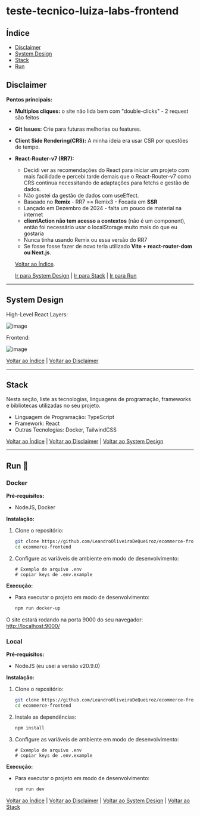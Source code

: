 # teste-tecnico-luiza-labs-frontend

## Índice

* [Disclaimer](#disclaimer)
* [System Design](#system-design)
* [Stack](#stack)
* [Run](#run)

## Disclaimer <a name="disclaimer"></a>

**Pontos principais:**
* **Multiplos cliques:** o site não lida bem com "double-clicks" - 2 request são feitos
* **Git Issues:** Crie para futuras melhorias ou features.
* **Client Side Rendering(CRS):** A minha ideia era usar CSR por questões de tempo.
* **React-Router-v7 (RR7):**
  * Decidi ver as recomendações do React para iniciar um projeto com mais facilidade e percebi tarde demais que o React-Router-v7 como CRS continua necessitando de adaptações para fetchs e gestão de dados.
  * Não gostei da gestão de dados com useEffect.
  * Baseado no **Remix** - RR7 == Remix3 - Focada em **SSR**
  * Lançado em Dezembro de 2024 - falta um pouco de material na internet
  * **clientAction não tem acesso a contextos** (não é um component), então foi necessário usar o localStorage muito mais do que eu gostaria
  * Nunca tinha usando Remix ou essa versão do RR7
  * Se fosse fosse fazer de novo teria utilizado **Vite + react-router-dom ou Next.js**.

  [Voltar ao Índice](#índice).
 
  [Ir para System Design](#system-design) | [Ir para Stack](#stack) | [Ir para Run](#run)

---

## System Design <a name="system-design"></a>
High-Level React Layers:

![image](https://github.com/user-attachments/assets/f771eb99-0898-48bd-ad9b-023a087dc411)

Frontend:

![image](https://github.com/user-attachments/assets/1e6ab4d0-bb27-4db6-a659-6b5e9eaafc6e)

[Voltar ao Índice](#índice) | [Voltar ao Disclaimer](#disclaimer)

---

## Stack <a name="stack"></a>

Nesta seção, liste as tecnologias, linguagens de programação, frameworks e bibliotecas utilizadas no seu projeto.

* Linguagem de Programação: TypeScript
* Framework: React
* Outras Tecnologias: Docker, TailwindCSS

[Voltar ao Índice](#índice) | [Voltar ao Disclaimer](#disclaimer) | [Voltar ao System Design](#system-design)

---

## Run 🚀 <a name="run"></a>

### Docker

**Pré-requisitos:**

* NodeJS, Docker

**Instalação:**

1.  Clone o repositório:
    ```bash
    git clone https://github.com/LeandroOliveiraDeQueiroz/ecommerce-frontend.git
    cd ecommerce-frontend
    ```
2.  Configure as variáveis de ambiente em modo de desenvolvimento:
    ```
    # Exemplo de arquivo .env
    # copiar keys de .env.example
    ```

**Execução:**

* Para executar o projeto em modo de desenvolvimento:
    ```bash
    npm run docker-up
    ```

O site estará rodando na porta 9000 do seu navegador: [http://localhost:9000/](http://localhost:9000/)

### Local

**Pré-requisitos:**

* NodeJS (eu usei a versão v20.9.0)

**Instalação:**

1.  Clone o repositório:
    ```bash
    git clone https://github.com/LeandroOliveiraDeQueiroz/ecommerce-frontend.git
    cd ecommerce-frontend
    ```
2.  Instale as dependências:
    ```bash
    npm install
    ```

3.  Configure as variáveis de ambiente em modo de desenvolvimento:
    ```
    # Exemplo de arquivo .env
    # copiar keys de .env.example
    ```

**Execução:**

* Para executar o projeto em modo de desenvolvimento:
    ```bash
    npm run dev
    ```

[Voltar ao Índice](#índice) | [Voltar ao Disclaimer](#disclaimer) | [Voltar ao System Design](#system-design) | [Voltar ao Stack](#stack)
